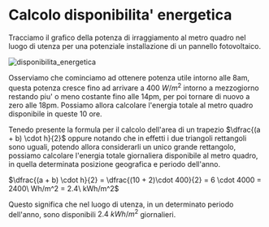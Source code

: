 # Calcolo disponibilita' energetica 

Tracciamo il grafico della potenza di irraggiamento al metro quadro nel luogo di utenza per una potenziale installazione di un pannello fotovoltaico.  

![disponibilita_energetica](https://user-images.githubusercontent.com/7195133/219953759-cd042a0d-2345-4d49-98e3-5c734793deea.jpg)  

Osserviamo che cominciamo ad ottenere potenza utile intorno alle 8am, questa potenza cresce fino ad arrivare a $400\ W/m^2$ intorno a mezzogiorno restando piu' o meno costante fino alle 14pm, per poi tornare di nuovo a zero alle 18pm. Possiamo allora calcolare l'energia totale al metro quadro disponibile in queste 10 ore.  

Tenedo presente la formula per il calcolo dell'area di un trapezio $\dfrac{(a + b) \cdot h}{2}$ oppure notando che in effetti i due triangoli rettangoli sono uguali, potendo allora considerarli un unico grande rettangolo, possiamo calcolare l'energia totale giornaliera disponibile al metro quadro, in quella determinata posizione geografica e periodo dell'anno.  

$\dfrac{(a + b) \cdot h}{2} = \dfrac{(10 + 2)\cdot 400}{2} = 6 \cdot 4000 = 2400\ Wh/m^2 = 2.4\ kWh/m^2$  

Questo significa che nel luogo di utenza, in un determinato periodo dell'anno, sono disponibili $2.4\ kWh/m^2$ giornalieri.